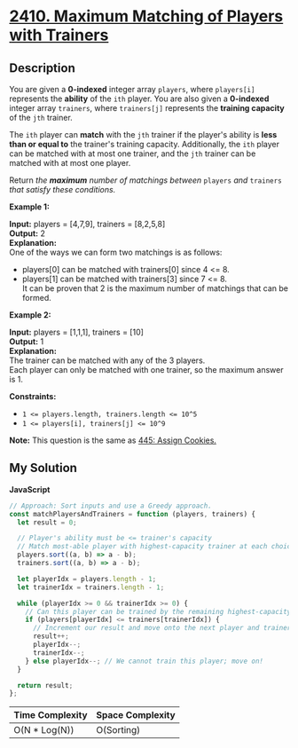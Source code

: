 # [2410. Maximum Matching of Players with Trainers](https://leetcode.com/problems/maximum-matching-of-players-with-trainers)

## Description

You are given a **0-indexed** integer array `players`, where `players[i]` represents the **ability** of the `ith` player. You are also given a **0-indexed** integer array `trainers`, where `trainers[j]` represents the **training capacity** of the `jth` trainer.

The `ith` player can **match** with the `jth` trainer if the player's ability is **less than or equal to** the trainer's training capacity. Additionally, the `ith` player can be matched with at most one trainer, and the `jth` trainer can be matched with at most one player.

Return _the **maximum** number of matchings between_ `players` _and_ `trainers` _that satisfy these conditions._

**Example 1:**

**Input:** players = \[4,7,9\], trainers = \[8,2,5,8\]  
**Output:** 2  
**Explanation:**  
One of the ways we can form two matchings is as follows:

- players\[0\] can be matched with trainers\[0\] since 4 <= 8.
- players\[1\] can be matched with trainers\[3\] since 7 <= 8.  
  It can be proven that 2 is the maximum number of matchings that can be formed.

**Example 2:**

**Input:** players = \[1,1,1\], trainers = \[10\]  
**Output:** 1  
**Explanation:**  
The trainer can be matched with any of the 3 players.  
Each player can only be matched with one trainer, so the maximum answer is 1.

**Constraints:**

- `1 <= players.length, trainers.length <= 10^5`
- `1 <= players[i], trainers[j] <= 10^9`

**Note:** This question is the same as [445: Assign Cookies.](https://leetcode.com/problems/assign-cookies/description/)

## My Solution

**JavaScript**

```js
// Approach: Sort inputs and use a Greedy approach.
const matchPlayersAndTrainers = function (players, trainers) {
  let result = 0;

  // Player's ability must be <= trainer's capacity
  // Match most-able player with highest-capacity trainer at each choice
  players.sort((a, b) => a - b);
  trainers.sort((a, b) => a - b);

  let playerIdx = players.length - 1;
  let trainerIdx = trainers.length - 1;

  while (playerIdx >= 0 && trainerIdx >= 0) {
    // Can this player can be trained by the remaining highest-capacity trainer?
    if (players[playerIdx] <= trainers[trainerIdx]) {
      // Increment our result and move onto the next player and trainer
      result++;
      playerIdx--;
      trainerIdx--;
    } else playerIdx--; // We cannot train this player; move on!
  }

  return result;
};
```

| Time Complexity | Space Complexity |
| --------------- | ---------------- |
| O(N \* Log(N))  | O(Sorting)       |
